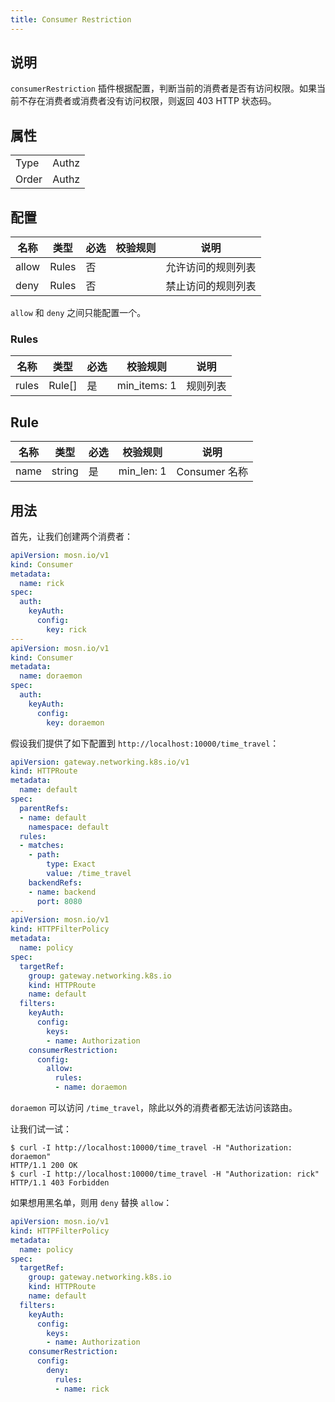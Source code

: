 ```yaml
---
title: Consumer Restriction
---
```


## 说明

`consumerRestriction` 插件根据配置，判断当前的消费者是否有访问权限。如果当前不存在消费者或消费者没有访问权限，则返回 403 HTTP 状态码。

## 属性

|       |       |
|-------|-------|
| Type  | Authz |
| Order | Authz |

## 配置

| 名称  | 类型  | 必选 | 校验规则 | 说明               |
|-------|-------|------|----------|--------------------|
| allow | Rules | 否   |          | 允许访问的规则列表 |
| deny  | Rules | 否   |          | 禁止访问的规则列表 |

`allow` 和 `deny` 之间只能配置一个。

### Rules

| 名称  | 类型   | 必选 | 校验规则     | 说明          |
|-------|--------|------|--------------|---------------|
| rules | Rule[] | 是   | min_items: 1 | 规则列表 |

## Rule

| 名称 | 类型   | 必选 | 校验规则   | 说明          |
|------|--------|------|------------|---------------|
| name | string | 是   | min_len: 1 | Consumer 名称 |

## 用法

首先，让我们创建两个消费者：

```yaml
apiVersion: mosn.io/v1
kind: Consumer
metadata:
  name: rick
spec:
  auth:
    keyAuth:
      config:
        key: rick
---
apiVersion: mosn.io/v1
kind: Consumer
metadata:
  name: doraemon
spec:
  auth:
    keyAuth:
      config:
        key: doraemon
```

假设我们提供了如下配置到 `http://localhost:10000/time_travel`：

```yaml
apiVersion: gateway.networking.k8s.io/v1
kind: HTTPRoute
metadata:
  name: default
spec:
  parentRefs:
  - name: default
    namespace: default
  rules:
  - matches:
    - path:
        type: Exact
        value: /time_travel
    backendRefs:
    - name: backend
      port: 8080
---
apiVersion: mosn.io/v1
kind: HTTPFilterPolicy
metadata:
  name: policy
spec:
  targetRef:
    group: gateway.networking.k8s.io
    kind: HTTPRoute
    name: default
  filters:
    keyAuth:
      config:
        keys:
        - name: Authorization
    consumerRestriction:
      config:
        allow:
          rules:
          - name: doraemon
```

`doraemon` 可以访问 `/time_travel`，除此以外的消费者都无法访问该路由。

让我们试一试：

```
$ curl -I http://localhost:10000/time_travel -H "Authorization: doraemon"
HTTP/1.1 200 OK
$ curl -I http://localhost:10000/time_travel -H "Authorization: rick"
HTTP/1.1 403 Forbidden
```

如果想用黑名单，则用 `deny` 替换 `allow`：

```yaml
apiVersion: mosn.io/v1
kind: HTTPFilterPolicy
metadata:
  name: policy
spec:
  targetRef:
    group: gateway.networking.k8s.io
    kind: HTTPRoute
    name: default
  filters:
    keyAuth:
      config:
        keys:
        - name: Authorization
    consumerRestriction:
      config:
        deny:
          rules:
          - name: rick
```